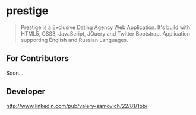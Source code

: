prestige
========

> Prestige is a Exclusive Dating Agency Web Application. It's build with HTML5, CSS3, JavaScript, JQuery and Twitter Bootstrap. Application supporting English and Russian Languages.

For Contributors
----------------

Soon...

Developer
---------
http://www.linkedin.com/pub/valery-samovich/22/81/1bb/
